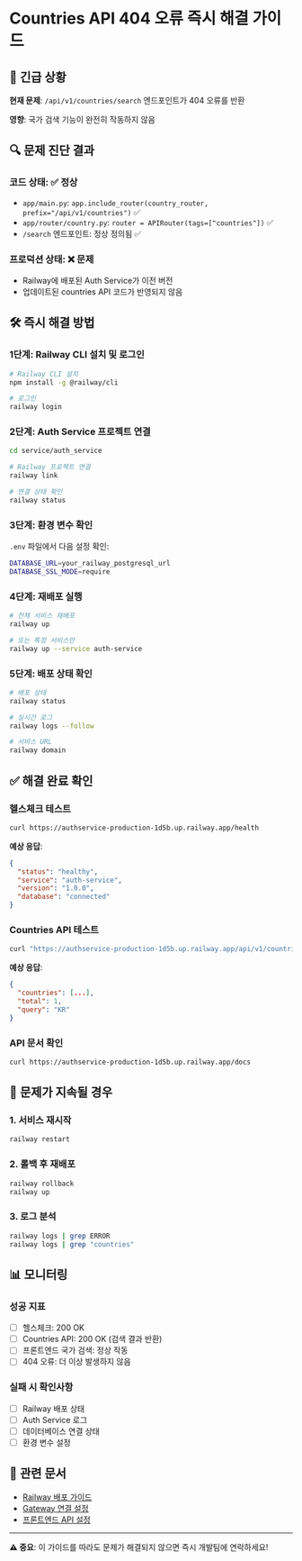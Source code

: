 # Countries API 404 오류 즉시 해결 가이드

## 🚨 **긴급 상황**

**현재 문제**: `/api/v1/countries/search` 엔드포인트가 404 오류를 반환

**영향**: 국가 검색 기능이 완전히 작동하지 않음

## 🔍 **문제 진단 결과**

### **코드 상태**: ✅ 정상
- `app/main.py`: `app.include_router(country_router, prefix="/api/v1/countries")` ✅
- `app/router/country.py`: `router = APIRouter(tags=["countries"])` ✅
- `/search` 엔드포인트: 정상 정의됨 ✅

### **프로덕션 상태**: ❌ 문제
- Railway에 배포된 Auth Service가 이전 버전
- 업데이트된 countries API 코드가 반영되지 않음

## 🛠️ **즉시 해결 방법**

### **1단계: Railway CLI 설치 및 로그인**

```bash
# Railway CLI 설치
npm install -g @railway/cli

# 로그인
railway login
```

### **2단계: Auth Service 프로젝트 연결**

```bash
cd service/auth_service

# Railway 프로젝트 연결
railway link

# 연결 상태 확인
railway status
```

### **3단계: 환경 변수 확인**

`.env` 파일에서 다음 설정 확인:

```bash
DATABASE_URL=your_railway_postgresql_url
DATABASE_SSL_MODE=require
```

### **4단계: 재배포 실행**

```bash
# 전체 서비스 재배포
railway up

# 또는 특정 서비스만
railway up --service auth-service
```

### **5단계: 배포 상태 확인**

```bash
# 배포 상태
railway status

# 실시간 로그
railway logs --follow

# 서비스 URL
railway domain
```

## ✅ **해결 완료 확인**

### **헬스체크 테스트**
```bash
curl https://authservice-production-1d5b.up.railway.app/health
```

**예상 응답**:
```json
{
  "status": "healthy",
  "service": "auth-service",
  "version": "1.0.0",
  "database": "connected"
}
```

### **Countries API 테스트**
```bash
curl "https://authservice-production-1d5b.up.railway.app/api/v1/countries/search?query=KR&limit=20"
```

**예상 응답**:
```json
{
  "countries": [...],
  "total": 1,
  "query": "KR"
}
```

### **API 문서 확인**
```bash
curl https://authservice-production-1d5b.up.railway.app/docs
```

## 🚨 **문제가 지속될 경우**

### **1. 서비스 재시작**
```bash
railway restart
```

### **2. 롤백 후 재배포**
```bash
railway rollback
railway up
```

### **3. 로그 분석**
```bash
railway logs | grep ERROR
railway logs | grep "countries"
```

## 📊 **모니터링**

### **성공 지표**
- [ ] 헬스체크: 200 OK
- [ ] Countries API: 200 OK (검색 결과 반환)
- [ ] 프론트엔드 국가 검색: 정상 작동
- [ ] 404 오류: 더 이상 발생하지 않음

### **실패 시 확인사항**
- [ ] Railway 배포 상태
- [ ] Auth Service 로그
- [ ] 데이터베이스 연결 상태
- [ ] 환경 변수 설정

## 🔗 **관련 문서**

- [Railway 배포 가이드](./RAILWAY_DEPLOYMENT.md)
- [Gateway 연결 설정](../../frontend/GATEWAY_CONNECTION_FIX.md)
- [프론트엔드 API 설정](../../frontend/GATEWAY_SETUP.md)

---

**⚠️ 중요**: 이 가이드를 따라도 문제가 해결되지 않으면 즉시 개발팀에 연락하세요!

